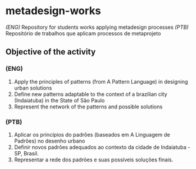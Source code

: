 # metadesign-works

*(ENG)* Repository for students works applying metadesign processes
*(PTB)* Repositório de trabalhos que aplicam processos de metaprojeto



## Objective of the activity

### (ENG)
1. Apply the principles of patterns (from A Pattern Language) in designing urban solutions
2. Define new patterns adaptable to the context of a brazilian city (Indaiatuba) in the State of São Paulo
3. Represent the network of the patterns and possible solutions

### (PTB)
1. Aplicar os princípios do padrões (baseados em A Linguagem de Padrões) no desenho urbano
2. Definir novos padrões adequados ao contexto da cidade de Indaiatuba - SP, Brasil.
3. Representar a rede dos padrões e suas possíveis soluções finais.


